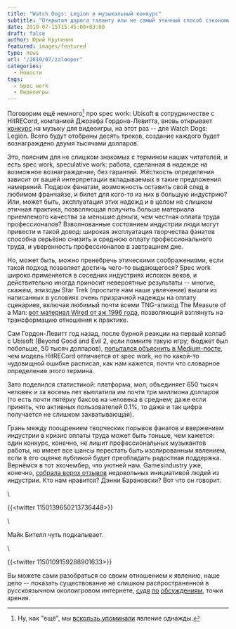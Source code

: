 ```yaml
---
title: "Watch Dogs: Legion и музыкальный конкурс"
subtitle: "Открытая дорога таланту или не самый этичный способ сэкономить на зарплатах?"
date: 2019-07-15T15:45:00+03:00
draft: false
author: Юрий Крупенин
featured: images/featured
type: news
url: "/2019/07/zalooper"
categories:
  - Новости
tags:
  - Spec work
  - Видеоигры
---
```


Поговорим ещё немного[^mark1] про spec work: Ubisoft в сотрудничестве с HitRECord, компанией Джозефа Гордона-Левитта, вновь открывает [конкурс][2] на музыку для видеоигры, на этот раз -- для Watch Dogs: Legion. Всего будут отобраны десять треков, создание каждого будет вознаграждено двумя тысячами долларов.

Это, поясним для не слишком знакомых с термином наших читателей, и есть spec work, speculative work: работа, сделанная в надежде на возможное вознаграждение, без гарантий. Жёсткость определения зависит от вашей интерпретации вкладываемых в такие предложения намерений. Подарок фанатам, возможность оставить свой след в любимом франчайзе, и билет для кого-то из них в большую индустрию? Или, может быть, эксплуатация этих надежд и в целом не слишком этичная практика, позволяющая получить больше материала приемлемого качества за меньшие деньги, чем честная оплата труда профессионалов? Взволнованные состоянием индустрии люди могут привести и такой довод: широкая эксплуатация творчества фанатов способна серьёзно снизить и среднюю оплату профессионального труда, и уверенность профессионалов в завтрашнем дне.

Но, может быть, можно пренебречь этическими соображениями, если такой подход позволяет достичь чего-то выдающегося? Spec work широко применяется в соседних индустриях испокон веков, и действительно иногда приносит невероятные результаты -- многие, скажем, эпизоды Star Trek (простите нам наше увлечение) вышли из написанных в условиях очень призрачной надежды на оплату сценариев, включая любимый почти всеми TNG-эпизод The Measure of a Man: [вот материал Wired от аж 1996 года][3], позволяющий взглянуть на трансформацию отношения к практике.

Сам Гордон-Левитт год назад, после бурной реакции на первый коллаб с Ubisoft (Beyond Good and Evil 2, если помните такую игру; бюджет был побольше, 50 тысяч долларов), [попытался объяснить в Medium-посте][4], чем модель HitRECord отличается от spec work, но по какой-то чудовищной ошибке расписал, как нам кажется, почти что словарное определение этого термина.

Зато поделился статистикой: платформа, мол, объединяет 650 тысяч человек и за восемь лет выплатила им почти три миллиона долларов (то есть почти пятёрку баксов на человека в среднем; даже если принять, что активных пользователей 0.1%, то даже и так цифра получается не слишком захватывающая).

Грань между поощрением творческих порывов фанатов и ввержением индустрии в кризис оплаты труда может быть тоньше, чем кажется: один конкурс, конечно, не лишит профессиональных музыкантов работы, но имеет все шансы перестать быть изолированным явлением, если в его оценке публикой будет преобладать радостная поддержка. Вернёмся в тот эхочембер, что уютней нам. Gamesindustry уже, конечно, [собрала ворох отзывов][5] недовольных инициативой людей из индустрии. Кто нам нравится? Дэнни Барановски? Вот что он говорит.

\

{{<twitter 1150139650213736448>}}

\

Майк Бителл чуть подкалывает.

\

{{<twitter 1150109159288901633>}}

Вы можете сами разобраться со своим отношением к явлению, наше дело -- показать существование не слишком распространенной в русскоязычном околоигровом интернете, [судя][6] [по][7] [обсуждениям][8], точки зрения.

[1]: https://usilenie.plus/2019/07/turok-r-u-ok/
[2]: https://watchdogs.ubisoft.com/game/en-gb/content/tRKak4DKRNAmAwifgVzY9
[3]: https://www.wired.com/1996/01/trek-script/
[4]: https://medium.com/@hitRECordJoe/community-collaboration-vs-spec-work-8592692a875e
[5]: https://www.gamesindustry.biz/articles/2019-07-15-ubisoft-criticised-for-sourcing-fan-music-for-watch-dogs-legion-through-joseph-gordon-levitts-hitrecord
[6]: https://dtf.ru/games/58960-ubisoft-i-muzykalnaya-studiya-dzhozefa-gordona-levitta-obyavili-o-nabore-polzovatelskih-trekov-v-watch-dogs-legion
[7]: https://stopgame.ru/newsdata/39092
[8]: https://www.igromania.ru/news/84400/Muzykanty_raskritikovali_muzykalnyy_konkurs_Ubisoft_po_Watch_Dogs_Legion.html

[^mark1]: Ну, как "ещё", мы [вскользь упоминали][1] явление однажды.